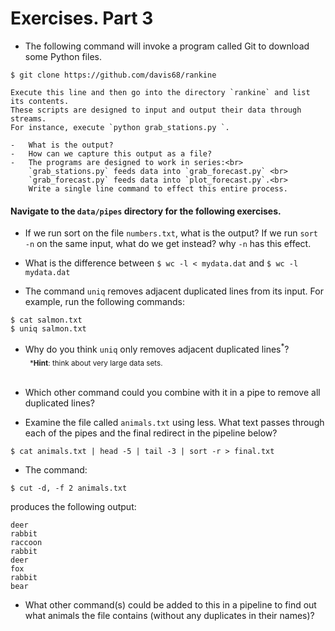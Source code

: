 # Exercises. Part 3

-   The following command will invoke a program called Git to download some Python files.
```
$ git clone https://github.com/davis68/rankine
```     
    Execute this line and then go into the directory `rankine` and list its contents.
    These scripts are designed to input and output their data through streams.
    For instance, execute `python grab_stations.py `.

    -   What is the output?
    -   How can we capture this output as a file?
    -   The programs are designed to work in series:<br>
        `grab_stations.py` feeds data into `grab_forecast.py` <br>
        `grab_forecast.py` feeds data into `plot_forecast.py`.<br>
        Write a single line command to effect this entire process.

<!--
```
python grab-stations.py > stations.txt
python grab-forecast.py < stations.txt > forecast.txt
python plot-forecast.py < forecast.txt
```
-->

#### Navigate to the `data/pipes` directory for the following exercises.

-   If we run sort on the file `numbers.txt`, what is the output?  If we run
    `sort -n` on the same input, what do we get instead? why `-n`
    has this effect.

-   What is the difference between
    `$ wc -l < mydata.dat`
    and
    `$ wc -l mydata.dat`

-   The command `uniq` removes adjacent duplicated lines from its input.
    For example, run the following commands:

```
$ cat salmon.txt
$ uniq salmon.txt
```

- Why do you think `uniq` only removes adjacent duplicated lines<sup>*</sup>?<br>
&nbsp;<sub> ***Hint**: think about very large data sets.</sub><br><br>
- Which other command could you combine with it in a pipe to remove all duplicated lines?

-   Examine the file called `animals.txt` using less.  What text passes through
    each of the pipes and the final redirect in the pipeline below?

```
$ cat animals.txt | head -5 | tail -3 | sort -r > final.txt
```

-   The command:

```    
$ cut -d, -f 2 animals.txt
```
produces the following output:

```
deer
rabbit
raccoon
rabbit
deer
fox
rabbit
bear
```

- What other command(s) could be added to this in a pipeline to find out what animals the file contains (without any duplicates in their names)?
